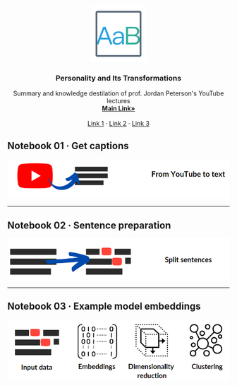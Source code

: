 <!-- PROJECT LOGO -->
<br />
<div align="center">
  <a href="https://github.com/MariuszAndziak/Personality_and_Its_Transformations">
    <img src="images/logo.png" alt="Logo" width="128" height="128">
  </a>

  <h3 align="center">Personality and Its Transformations</h3>

  <p align="center">
    Summary and knowledge destilation of prof. Jordan Peterson's YouTube lectures
    <br />
    <a href="https://github.com/MariuszAndziak/Personality_and_Its_Transformations"><strong>Main Link»</strong></a>
    <br />
    <br />
    <a href="https://github.com/MariuszAndziak/Personality_and_Its_Transformations">Link 1</a>
    ·
    <a href="https://github.com/MariuszAndziak/Personality_and_Its_Transformations">Link 2</a>
    ·
    <a href="https://github.com/MariuszAndziak/Personality_and_Its_Transformations">Link 3</a>
  </p>
</div>

## Notebook 01 · Get captions
<a href="01_get_captions.ipynb">
  <img src="images/01.png" alt="Alt text" title="Optional title">
</a>

---------------------------------------
## Notebook 02 · Sentence preparation
<a href="02_sentence_preparation.ipynb">
  <img src="images/02.png" alt="Alt text" title="Optional title">
</a>

---------------------------------------
## Notebook 03 · Example model embeddings
<a href="03_embeddings.ipynb">
  <img src="images/03.png" alt="Alt text" title="Optional title">
</a>
